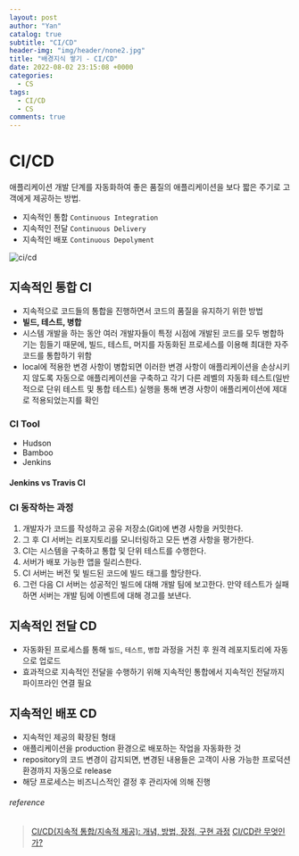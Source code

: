 ```yaml
---
layout: post
author: "Yan"
catalog: true
subtitle: "CI/CD"
header-img: "img/header/none2.jpg"
title: "배경지식 쌓기 - CI/CD"
date: 2022-08-02 23:15:08 +0000
categories:
  - CS
tags:
  - CI/CD
  - CS
comments: true
---
```


# CI/CD

애플리케이션 개발 단계를 자동화하여 좋은 품질의 애플리케이션을 보다 짧은 주기로 고객에게 제공하는 방법.

- 지속적인 통합 `Continuous Integration`
- 지속적인 전달 `Continuous Delivery`
- 지속적인 배포 `Continuous Depolyment`

![ci/cd](https://www.redhat.com/cms/managed-files/styles/wysiwyg_full_width/s3/ci-cd-flow-desktop_edited_0.png?itok=TzgJwj6p)

## 지속적인 통합 CI

- 지속적으로 코드들의 통합을 진행하면서 코드의 품질을 유지하기 위한 방법
- **빌드, 테스트, 병합**
- 시스템 개발을 하는 동안 여러 개발자들이 특정 시점에 개발된 코드를 모두 병합하기는 힘들기 때문에, 빌드, 테스트, 머지를 자동화된 프로세스를 이용해 최대한 자주 코드를 통합하기 위함
- local에 적용한 변경 사항이 병합되면 이러한 변경 사항이 애플리케이션을 손상시키지 않도록 자동으로 애플리케이션을 구축하고 각기 다른 레벨의 자동화 테스트(일반적으로 단위 테스트 및 통합 테스트) 실행을 통해 변경 사항이 애플리케이션에 제대로 적용되었는지를 확인

### CI Tool
- Hudson
- Bamboo
- Jenkins

#### Jenkins vs Travis CI


### CI 동작하는 과정
1. 개발자가 코드를 작성하고 공유 저장소(Git)에 변경 사항을 커밋한다.
2. 그 후 CI 서버는 리포지토리를 모니터링하고 모든 변경 사항을 평가한다.
3. CI는 시스템을 구축하고 통합 및 단위 테스트를 수행한다.
4. 서버가 배포 가능한 앱을 릴리스한다.
5. CI 서버는 버전 및 빌드된 코드에 빌드 태그를 할당한다.
6. 그런 다음 CI 서버는 성공적인 빌드에 대해 개발 팀에 보고한다. 만약 테스트가 실패하면 서버는 개발 팀에 이벤트에 대해 경고를 보낸다.

## 지속적인 전달 CD

- 자동화된 프로세스를 통해 `빌드`, `테스트`, `병합` 과정을 거친 후 원격 레포지토리에 자동으로 업로드
- 효과적으로 지속적인 전달을 수행하기 위해 지속적인 통합에서 지속적인 전달까지 파이프라인 연결 필요 

## 지속적인 배포 CD

- 지속적인 제공의 확장된 형태
- 애플리케이션을 production 환경으로 배포하는 작업을 자동화한 것
- repository의 코드 변경이 감지되면, 변경된 내용들은 고객이 사용 가능한 프로덕션 환경까지 자동으로 release
- 해당 프로세스는 비즈니스적인 결정 후 관리자에 의해 진행

###### reference

> [CI/CD(지속적 통합/지속적 제공): 개념, 방법, 장점, 구현 과정](https://www.redhat.com/ko/topics/devops/what-is-ci-cd)
> [CI/CD란 무엇인가?](https://junhyunny.github.io/information/what-is-ci-cd/)
